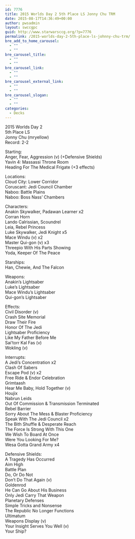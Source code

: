 ```yaml
---
id: 7776
title: 2015 Worlds Day 2 5th Place LS Jonny Chu TRM
date: 2015-08-17T14:36:49+00:00
author: pwsadmin
layout: swccgpc
guid: http://www.starwarsccg.org/?p=7776
permalink: /2015-worlds-day-2-5th-place-ls-johnny-chu-trm/
bre_add_to_home_carousel:
  - ""
  - ""
bre_carousel_title:
  - ""
  - ""
bre_carousel_link:
  - ""
  - ""
bre_carousel_external_link:
  - ""
  - ""
bre_carousel_slogan:
  - ""
  - ""
categories:
  - Decks
---
```

2015 Worlds Day 2  
5th Place LS  
Jonny Chu (mryellow)  
Record: 2-2

Starting:  
Anger, Fear, Aggression (v) (+Defensive Shields)  
Yavin 4: Massassi Throne Room  
Heading For The Medical Frigate (+3 effects)

Locations:  
Cloud City: Lower Corridor  
Coruscant: Jedi Council Chamber  
Naboo: Battle Plains  
Naboo: Boss Nass’ Chambers

Characters:  
Anakin Skywalker, Padawan Learner x2  
Corran Horn  
Lando Calrissian, Scoundrel  
Leia, Rebel Princess  
Luke Skywalker, Jedi Knight x5  
Mace Windu (v) x2  
Master Qui-gon (v) x3  
Threepio With His Parts Showing  
Yoda, Keeper Of The Peace

Starships:  
Han, Chewie, And The Falcon

Weapons:  
Anakin&#8217;s Lightsaber  
Luke&#8217;s Lightsaber  
Mace Windu’s Lightsaber  
Qui-gon’s Lightsaber

Effects:  
Civil Disorder (v)  
Crash Site Memorial  
Draw Their Fire  
Honor Of The Jedi  
Lightsaber Proficiency  
Like My Father Before Me  
Sai’torr Kal Fas (v)  
Wokling (v)

Interrupts:  
A Jedi&#8217;s Concentration x2  
Clash Of Sabers  
Escape Pod (v) x2  
Free Ride & Endor Celebration  
Grimtaash  
Hear Me Baby, Hold Together (v)  
Houjix  
Nabrun Leids  
Out Of Commission & Transmission Terminated  
Rebel Barrier  
Sorry About The Mess & Blaster Proficiency  
Speak With The Jedi Council x2  
The Bith Shuffle & Desperate Reach  
The Force Is Strong With This One  
We Wish To Board At Once  
Were You Looking For Me?  
Wesa Gotta Grand Army x4

Defensive Shields:  
A Tragedy Has Occurred  
Aim High  
Battle Plan  
Do, Or Do Not  
Don’t Do That Again (v)  
Goldenrod  
He Can Go About His Business  
Only Jedi Carry That Weapon  
Planetary Defenses  
Simple Tricks and Nonsense  
The Republic No Longer Functions  
Ultimatum  
Weapons Display (v)  
Your Insight Serves You Well (v)  
Your Ship?
